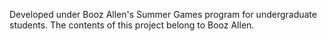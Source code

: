 Developed under Booz Allen's Summer Games program for undergraduate students. The contents of this project belong to Booz Allen.
